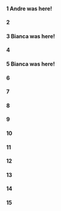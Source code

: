 #### 1 Andre was here!
#### 2
#### 3 Bianca was here!
#### 4
#### 5 Bianca was here!
#### 6
#### 7
#### 8
#### 9
#### 10
#### 11
#### 12
#### 13
#### 14
#### 15
